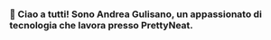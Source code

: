 ### 👋 Ciao a tutti! Sono Andrea Gulisano, un appassionato di tecnologia che lavora presso PrettyNeat.

<!--

- 👋 Ciao a tutti! Sono Andrea Gulisano, un appassionato di tecnologia che lavora presso PrettyNeat.

- 💼 Attualmente, mi occupo di progettare e sviluppare soluzioni software innovative per migliorare la produttività e semplificare le operazioni quotidiane.

- 👨‍💻 Ho una forte conoscenza di linguaggi di programmazione come C# , Python 🐍, e JavaScript 🌐, e mi piace stare al passo con le ultime tendenze tecnologiche.
- 
🚀 Sono sempre alla ricerca di nuove sfide e opportunità di apprendimento, che mi permettono di crescere professionalmente e migliorare le mie capacità tecniche.

- 🙏 Grazie per aver visitato il mio profilo, se avete domande o volete collaborare su qualche progetto, non esitate a contattarmi!

-->


